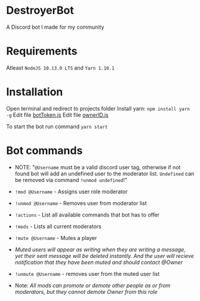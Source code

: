 # DestroyerBot
A Discord bot I made for my community

# Requirements
Atleast `NodeJS 10.13.0 LTS` and `Yarn 1.10.1`

# Installation
Open terminal and redirect to projects folder
Install yarn: `npm install yarn -g`
Edit file [botToken.js](components/config/botToken,js)
Edit file [ownerID.js](components/config/ownerID.js)

To start the bot run command `yarn start`

# Bot commands
- NOTE: "`@Username` must be a valid discord user tag, otherwise if not found bot will add an undefined user to the moderator list. `Undefined` can be removed via command `!unmod undefined`!"
- `!mod @Username` - Assigns user role moderator
- `!unmod @Username` - Removes user from moderator list
- `!actions` - List all available commands that bot has to offer
- `!mods` - Lists all current moderators
- `!mute @Username` - Mutes a player
- *Muted users will appear as writing when they are writing a message, yet their sent message will be deleted instantly. And the user will recieve notification that they have been muted and  should contact @Owner*
- `!unmute @Username` - removes user from the muted user list

- Note: *All mods can promote or demote other people as or from moderators, but they cannot demote Owner from this role*
